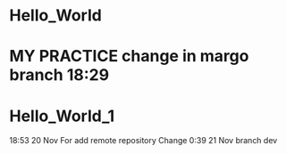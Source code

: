 Hello_World
===========
MY PRACTICE
change in margo branch
18:29
=======
Hello_World_1
=============
18:53 20 Nov
For add remote repository
Change 0:39 21 Nov
branch dev

